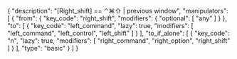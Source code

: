 {
    "description": "[Right_shift] == ⌃⌘⇧ | previous window",
    "manipulators": [
        {
            "from": {
                "key_code": "right_shift",
                "modifiers": {
                    "optional": [
                        "any"
                    ]
                }
            },
            "to": [
                {
                    "key_code": "left_command",
                    "lazy": true,
                    "modifiers": [
                        "left_command",
                        "left_control",
                        "left_shift"
                    ]
                }
            ],
            "to_if_alone": [
                {
                    "key_code": "n",
                    "lazy": true,
                    "modifiers": [
                        "right_command",
                        "right_option",
                        "right_shift"
                    ]
                }
            ],
            "type": "basic"
        }
    ]
}